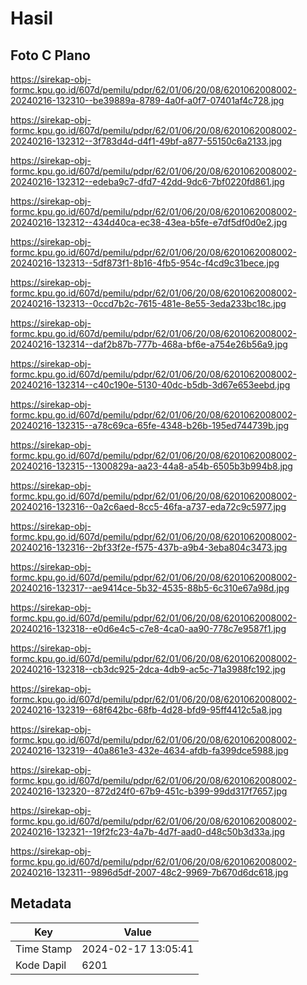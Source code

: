 # Hasil

## Foto C Plano

https://sirekap-obj-formc.kpu.go.id/607d/pemilu/pdpr/62/01/06/20/08/6201062008002-20240216-132310--be39889a-8789-4a0f-a0f7-07401af4c728.jpg

https://sirekap-obj-formc.kpu.go.id/607d/pemilu/pdpr/62/01/06/20/08/6201062008002-20240216-132312--3f783d4d-d4f1-49bf-a877-55150c6a2133.jpg

https://sirekap-obj-formc.kpu.go.id/607d/pemilu/pdpr/62/01/06/20/08/6201062008002-20240216-132312--edeba9c7-dfd7-42dd-9dc6-7bf0220fd861.jpg

https://sirekap-obj-formc.kpu.go.id/607d/pemilu/pdpr/62/01/06/20/08/6201062008002-20240216-132312--434d40ca-ec38-43ea-b5fe-e7df5df0d0e2.jpg

https://sirekap-obj-formc.kpu.go.id/607d/pemilu/pdpr/62/01/06/20/08/6201062008002-20240216-132313--5df873f1-8b16-4fb5-954c-f4cd9c31bece.jpg

https://sirekap-obj-formc.kpu.go.id/607d/pemilu/pdpr/62/01/06/20/08/6201062008002-20240216-132313--0ccd7b2c-7615-481e-8e55-3eda233bc18c.jpg

https://sirekap-obj-formc.kpu.go.id/607d/pemilu/pdpr/62/01/06/20/08/6201062008002-20240216-132314--daf2b87b-777b-468a-bf6e-a754e26b56a9.jpg

https://sirekap-obj-formc.kpu.go.id/607d/pemilu/pdpr/62/01/06/20/08/6201062008002-20240216-132314--c40c190e-5130-40dc-b5db-3d67e653eebd.jpg

https://sirekap-obj-formc.kpu.go.id/607d/pemilu/pdpr/62/01/06/20/08/6201062008002-20240216-132315--a78c69ca-65fe-4348-b26b-195ed744739b.jpg

https://sirekap-obj-formc.kpu.go.id/607d/pemilu/pdpr/62/01/06/20/08/6201062008002-20240216-132315--1300829a-aa23-44a8-a54b-6505b3b994b8.jpg

https://sirekap-obj-formc.kpu.go.id/607d/pemilu/pdpr/62/01/06/20/08/6201062008002-20240216-132316--0a2c6aed-8cc5-46fa-a737-eda72c9c5977.jpg

https://sirekap-obj-formc.kpu.go.id/607d/pemilu/pdpr/62/01/06/20/08/6201062008002-20240216-132316--2bf33f2e-f575-437b-a9b4-3eba804c3473.jpg

https://sirekap-obj-formc.kpu.go.id/607d/pemilu/pdpr/62/01/06/20/08/6201062008002-20240216-132317--ae9414ce-5b32-4535-88b5-6c310e67a98d.jpg

https://sirekap-obj-formc.kpu.go.id/607d/pemilu/pdpr/62/01/06/20/08/6201062008002-20240216-132318--e0d6e4c5-c7e8-4ca0-aa90-778c7e9587f1.jpg

https://sirekap-obj-formc.kpu.go.id/607d/pemilu/pdpr/62/01/06/20/08/6201062008002-20240216-132318--cb3dc925-2dca-4db9-ac5c-71a3988fc192.jpg

https://sirekap-obj-formc.kpu.go.id/607d/pemilu/pdpr/62/01/06/20/08/6201062008002-20240216-132319--68f642bc-68fb-4d28-bfd9-95ff4412c5a8.jpg

https://sirekap-obj-formc.kpu.go.id/607d/pemilu/pdpr/62/01/06/20/08/6201062008002-20240216-132319--40a861e3-432e-4634-afdb-fa399dce5988.jpg

https://sirekap-obj-formc.kpu.go.id/607d/pemilu/pdpr/62/01/06/20/08/6201062008002-20240216-132320--872d24f0-67b9-451c-b399-99dd317f7657.jpg

https://sirekap-obj-formc.kpu.go.id/607d/pemilu/pdpr/62/01/06/20/08/6201062008002-20240216-132321--19f2fc23-4a7b-4d7f-aad0-d48c50b3d33a.jpg

https://sirekap-obj-formc.kpu.go.id/607d/pemilu/pdpr/62/01/06/20/08/6201062008002-20240216-132311--9896d5df-2007-48c2-9969-7b670d6dc618.jpg


## Metadata

| Key        | Value               |
| ---------- | ------------------- |
| Time Stamp | 2024-02-17 13:05:41 |
| Kode Dapil | 6201                |



